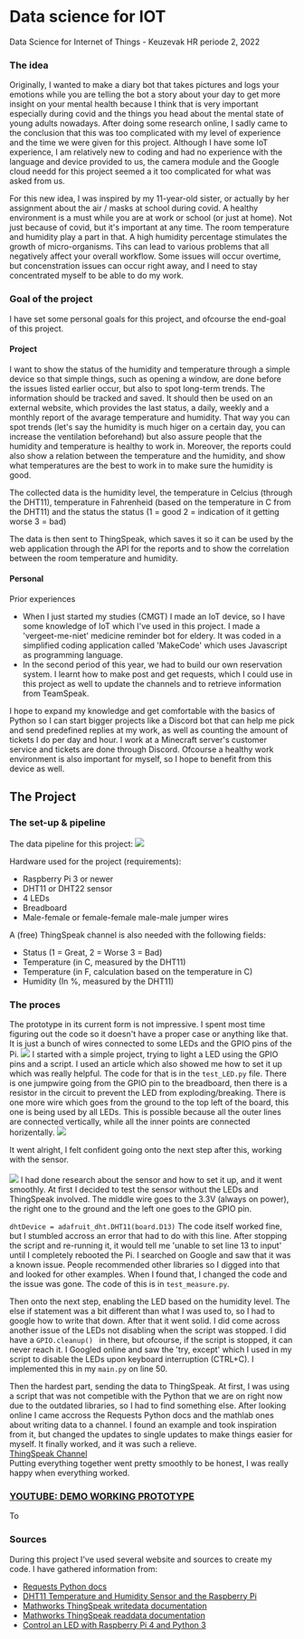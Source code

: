 # Data science for IOT 
Data Science for Internet of Things - Keuzevak HR periode 2, 2022

### The idea 
Originally, I wanted to make a diary bot that takes pictures and logs your emotions while you are telling the bot a story about your day to get more insight on your mental health because I think that is very important especially during covid and the things you head about the mental state of young adults nowadays. After doing some research online, I sadly came to the conclusion that this was too complicated with my level of experience and the time we were given for this project. Although I have some IoT experience, I am relatively new to coding and had no experience with the language and device provided to us, the camera module and the Google cloud needd for this project seemed a it too complicated for what was asked from us.

For this new idea, I was inspired by my 11-year-old sister, or actually by her assignment about the air / masks at school during covid. A healthy environment is a must while you are at work or school (or just at home). Not just because of covid, but it's important at any time. The room temperature and humidity play a part in that. A high humidity percentage stimulates the growth of micro-organisms. Tihs can lead to various problems that all negatively affect your overall workflow. Some issues will occur overtime, but concenstration issues can occur right away, and I need to stay concentrated myself to be able to do my work. 

### Goal of the project
I have set some personal goals for this project, and ofcourse the end-goal of this project.

#### Project
I want to show the status of the humidity and temperature through a simple device so that simple things, such as opening a window, are done before the issues listed earlier occur, but also to spot long-term trends. The information should be tracked and saved. It should then be used on an external website, which provides the last status, a daily, weekly and a monthly report of the avarage temperature and humidity. That way you can spot trends (let's say the humidity is much higer on a certain day, you can increase the ventilation beforehand) but also assure people that the humidity and temperature is healthy to work in. Moreover, the reports could also show a relation between the temperature and the humidity, and show what temperatures are the best to work in to make sure the humidity is good. 

The collected data is the humidity level, the temperature in Celcius (through the DHT11), temperature in Fahrenheid (based on the temperature in C from the DHT11) and the status the status (1 = good 2 = indication of it getting worse 3 = bad)

The data is then sent to ThingSpeak, which saves it so it can be used by the web application through the API for the reports and to show the correlation between the room temperature and humidity.

#### Personal
Prior experiences 
- When I just started my studies (CMGT) I made an IoT device, so I have some knowledge of IoT which I've used in this project. I made a 'vergeet-me-niet' medicine reminder bot for eldery. It was coded in a simplified coding application called 'MakeCode' which uses Javascript as programming language. 
- In the second period of this year, we had to build our own reservation system. I learnt how to make post and get requests, which I could use in this project as well to update the channels and to retrieve information from TeamSpeak.  

I hope to expand my knowledge and get comfortable with the basics of Python so I can start bigger projects like a Discord bot that can help me pick and send predefined replies at my work, as well as counting the amount of tickets I do per day and hour. I work at a Minecraft server's customer service and tickets are done through Discord. Ofcourse a healthy work environment is also important for myself, so I hope to benefit from this device as well. 

## The Project

### The set-up & pipeline
The data pipeline for this project:
<img src="images/Pipeline.jpg"/>

Hardware used for the project (requirements):
- Raspberry Pi 3 or newer
- DHT11 or DHT22 sensor
- 4 LEDs 
- Breadboard
- Male-female or female-female male-male jumper wires

A (free) ThingSpeak channel is also needed with the following fields:
- Status (1 = Great, 2 = Worse 3 = Bad)
- Temperature (in C, measured by the DHT11)
- Temperature (in F, calculation based on the temperature in C)
- Humidity (In %, measured by the DHT11)

### The proces 
The prototype in its current form is not impressive. I spent most time figuring out the code so it doesn't have a proper case or anything like that. It is just a bunch of wires connected to some LEDs and the GPIO pins of the Pi. 
<img src="images/setup.jpg"/>
I started with a simple project, trying to light a LED using the GPIO pins and a script. I used an article which also showed me how to set it up which was really helpful. The code for that is in the `test_LED.py` file.
There is one jumpwire going from the GPIO pin to the breadboard, then there is a resistor in the circuit to prevent the LED from exploding/breaking. There is one more wire which goes from the ground to the top left of the board, this one is being used by all LEDs. This is possible because all the outer lines are connected vertically, while all the inner points are connected horizentally. 
<img src="images/LEDs.jpeg"/>

 It went alright, I felt confident going onto the next step after this, working with the sensor. <br><br>
<img src="images/sensor.jpg"/>
I had done research about the sensor and how to set it up, and it went smoothly. At first I decided to test the sensor without the LEDs and ThingSpeak involved. 
The middle wire goes to the 3.3V (always on power), the right one to the ground and the left one goes to the GPIO pin.

``dhtDevice = adafruit_dht.DHT11(board.D13)``
The code itself worked fine, but I stumbled accross an error that had to do with this line. After stopping the script and re-running it, it would tell me 'unable to set line 13 to input' until I completely rebooted the Pi. I searched on Google and saw that it was a known issue. People recommended other libraries so I digged into that and looked for other examples. When I found that, I changed the code and the issue was gone. The code of this is in `test_measure.py`. 

Then onto the next step, enabling the LED based on the humidity level. The else if statement was a bit different than what I was used to, so I had to google how to write that down. After that it went solid. I did come across another issue of the LEDs not disabling when the script was stopped. I did have a `GPIO.cleanup() ` in there, but ofcourse, if the script is stopped, it can never reach it. I Googled online and saw the 'try, except' which I used in my script to disable the LEDs upon keyboard interruption (CTRL+C). I implemented this in my `main.py` on line 50. 

Then the hardest part, sending the data to ThingSpeak. At first, I was using a script that was not competible with the Python that we are on right now due to the outdated libraries, so I had to find something else.  After looking online I came accross the Requests Python docs and the mathlab ones about writing data to a channel.  I found an example and took inspiration from it, but changed the updates to single updates to make things easier for myself. It finally worked, and it was such a relieve.  
 <a href="https://thingspeak.com/channels/1642875">ThingSpeak Channel</a>  
Putting everything together went pretty smoothly to be honest, I was really happy when everything worked. 

### <a href="https://youtu.be/Vzg6vLiX4uQ">YOUTUBE: DEMO WORKING PROTOTYPE </a>  

To 
### Sources
During this project I've used several website and sources to create my code. I have gathered information from:
- <a href="https://docs.python-requests.org/en/master/user/quickstart/">Requests Python docs</a>
- <a href="https://www.raspberrypi-spy.co.uk/2017/09/dht11-temperature-and-humidity-sensor-raspberry-pi/">DHT11 Temperature and Humidity Sensor and the Raspberry Pi</a>
- <a href="https://nl.mathworks.com/help/thingspeak/writedata.html;jsessionid=57ca7fb5ff69ea6dab8a95847248">Mathworks ThingSpeak writedata documentation</a>
- <a href="https://nl.mathworks.com/help/thingspeak/readdata.html;jsessionid=57ca8759e47f248719045080ec55">Mathworks ThingSpeak readdata documentation</a> 
- <a href="https://roboticsbackend.com/raspberry-pi-control-led-python-3/">Control an LED with Raspberry Pi 4 and Python 3</a> 

